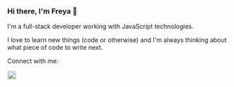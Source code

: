 ### Hi there, I'm Freya 👋

I'm a full-stack developer working with JavaScript technologies.

I love to learn new things (code or otherwise) and I'm always thinking about what piece of code to write next.

Connect with me:

<a href="https://www.linkedin.com/in/freya-caudwell/">
<img src="https://cdn-icons-png.flaticon.com/512/174/174857.png" alt="LinkedIn" width="20px" />
</a>
